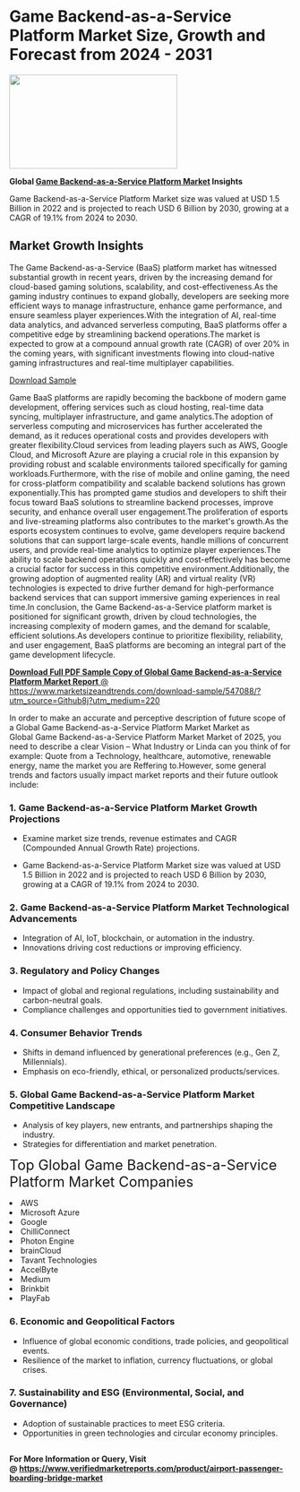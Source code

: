 <H1>Game Backend-as-a-Service Platform Market Size, Growth and Forecast from 2024 - 2031</H1><img class="aligncenter size-medium wp-image-584254" src="https://thirdeyenews.in/wp-content/uploads/2024/09/Global-Market-Research-300x168.jpeg" alt="" width="300" height="168" /><p><strong>Global&nbsp;<a href="https://www.marketsizeandtrends.com/download-sample/547088/?utm_source=Github8j?utm_medium=220">Game Backend-as-a-Service Platform Market</a> Insights</strong></p><p>Game Backend-as-a-Service Platform Market size was valued at USD 1.5 Billion in 2022 and is projected to reach USD 6 Billion by 2030, growing at a CAGR of 19.1% from 2024 to 2030.</p><p><h2>Market Growth Insights</h2> <p>The Game Backend-as-a-Service (BaaS) platform market has witnessed substantial growth in recent years, driven by the increasing demand for cloud-based gaming solutions, scalability, and cost-effectiveness.As the gaming industry continues to expand globally, developers are seeking more efficient ways to manage infrastructure, enhance game performance, and ensure seamless player experiences.With the integration of AI, real-time data analytics, and advanced serverless computing, BaaS platforms offer a competitive edge by streamlining backend operations.The market is expected to grow at a compound annual growth rate (CAGR) of over 20% in the coming years, with significant investments flowing into cloud-native gaming infrastructures and real-time multiplayer capabilities.</p> <p><a href="#">Download Sample</a></p> <p>Game BaaS platforms are rapidly becoming the backbone of modern game development, offering services such as cloud hosting, real-time data syncing, multiplayer infrastructure, and game analytics.The adoption of serverless computing and microservices has further accelerated the demand, as it reduces operational costs and provides developers with greater flexibility.Cloud services from leading players such as AWS, Google Cloud, and Microsoft Azure are playing a crucial role in this expansion by providing robust and scalable environments tailored specifically for gaming workloads.Furthermore, with the rise of mobile and online gaming, the need for cross-platform compatibility and scalable backend solutions has grown exponentially.This has prompted game studios and developers to shift their focus toward BaaS solutions to streamline backend processes, improve security, and enhance overall user engagement.The proliferation of esports and live-streaming platforms also contributes to the market's growth.As the esports ecosystem continues to evolve, game developers require backend solutions that can support large-scale events, handle millions of concurrent users, and provide real-time analytics to optimize player experiences.The ability to scale backend operations quickly and cost-effectively has become a crucial factor for success in this competitive environment.Additionally, the growing adoption of augmented reality (AR) and virtual reality (VR) technologies is expected to drive further demand for high-performance backend services that can support immersive gaming experiences in real time.In conclusion, the Game Backend-as-a-Service platform market is positioned for significant growth, driven by cloud technologies, the increasing complexity of modern games, and the demand for scalable, efficient solutions.As developers continue to prioritize flexibility, reliability, and user engagement, BaaS platforms are becoming an integral part of the game development lifecycle.</p> <p><a href="#"></p><p><span class=""><strong>Download Full PDF Sample Copy of Global Game Backend-as-a-Service Platform Market Report</strong> @ <a href="https://www.marketsizeandtrends.com/download-sample/547088/?utm_source=Github8j?utm_medium=220" target="_blank">https://www.marketsizeandtrends.com/download-sample/547088/?utm_source=Github8j?utm_medium=220</a></span></p><p>In order to make an accurate and perceptive description of future scope of a Global&nbsp;Game Backend-as-a-Service Platform Market Market as Global&nbsp;Game Backend-as-a-Service Platform Market Market of 2025, you need to describe a clear Vision &ndash; What Industry or Linda can you think of for example: Quote from a Technology, healthcare, automotive, renewable energy, name the market you are Reffering to.However, some general trends and factors usually impact market reports and their future outlook include:</p><h3>1.&nbsp;<strong>Game Backend-as-a-Service Platform Market Growth Projections</strong></h3><ul><li>Examine market size trends, revenue estimates and CAGR (Compounded Annual Growth Rate) projections.</li><li><p>Game Backend-as-a-Service Platform Market size was valued at USD 1.5 Billion in 2022 and is projected to reach USD 6 Billion by 2030, growing at a CAGR of 19.1% from 2024 to 2030.</p></li></ul><h3>2.&nbsp;<strong>Game Backend-as-a-Service Platform Market Technological Advancements</strong></h3><ul><li>Integration of AI, IoT, blockchain, or automation in the industry.</li><li>Innovations driving cost reductions or improving efficiency.</li></ul><h3>3.&nbsp;<strong>Regulatory and Policy Changes</strong></h3><ul><li>Impact of global and regional regulations, including sustainability and carbon-neutral goals.</li><li>Compliance challenges and opportunities tied to government initiatives.</li></ul><h3>4.&nbsp;<strong>Consumer Behavior Trends</strong></h3><ul><li>Shifts in demand influenced by generational preferences (e.g., Gen Z, Millennials).</li><li>Emphasis on eco-friendly, ethical, or personalized products/services.</li></ul><h3>5.&nbsp;<strong>Global Game Backend-as-a-Service Platform Market Competitive Landscape</strong></h3><ul><li>Analysis of key players, new entrants, and partnerships shaping the industry.</li><li>Strategies for differentiation and market penetration.</li></ul><p data-pm-slice="1 1 []"><span style="color: inherit; font-family: inherit; font-size: 25px;">Top Global Game Backend-as-a-Service Platform Market Companies</span></p><div class="" data-test-id=""><p><li>AWS</li><li> Microsoft Azure</li><li> Google</li><li> ChilliConnect</li><li> Photon Engine</li><li> brainCloud</li><li> Tavant Technologies</li><li> AccelByte</li><li> Medium</li><li> Brinkbit</li><li> PlayFab</li></p></div><h3>6.&nbsp;<strong>Economic and Geopolitical Factors</strong></h3><ul><li>Influence of global economic conditions, trade policies, and geopolitical events.</li><li>Resilience of the market to inflation, currency fluctuations, or global crises.</li></ul><h3>7.&nbsp;<strong>Sustainability and ESG (Environmental, Social, and Governance)</strong></h3><ul><li>Adoption of sustainable practices to meet ESG criteria.</li><li>Opportunities in green technologies and circular economy principles.</li></ul><h2><strong style="font-size: 14px;">For More Information or Query, Visit @&nbsp;</strong><a style="background-color: #ffffff; font-size: 14px;" href="https://www.marketsizeandtrends.com/report/game-backend-as-a-service-platform-market/" target="_blank">https://www.verifiedmarketreports.com/product/airport-passenger-boarding-bridge-market</a></h2>
